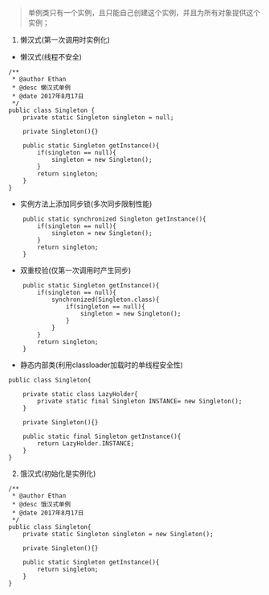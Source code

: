 >单例类只有一个实例，且只能自己创建这个实例，并且为所有对象提供这个实例；

1. 懒汉式(第一次调用时实例化)

- 懒汉式(线程不安全)

```
/**
 * @author Ethan
 * @desc 懒汉式单例
 * @date 2017年8月17日
 */
public class Singleton {
	private static Singleton singleton = null;
	
	private Singleton(){}
	
	public static Singleton getInstance(){
		if(singleton == null){
			singleton = new Singleton();
		}
		return singleton;
	}
}
```

- 实例方法上添加同步锁(多次同步限制性能)

```
	public static synchronized Singleton getInstance(){
		if(singleton == null){
			singleton = new Singleton();
		}
		return singleton;
	}

```

- 双重校验(仅第一次调用时产生同步)

```
	public static Singleton getInstance(){
		if(singleton == null){
			synchronized(Singleton.class){
				if(singleton == null){
					singleton = new Singleton();
				}
			} 
		}
		return singleton;
	}
```

- 静态内部类(利用classloader加载时的单线程安全性)

```
public class Singleton{

	private static class LazyHolder{
		private static final Singleton INSTANCE= new Singleton();
	}

	private Singleton(){}
	
	public static final Singleton getInstance(){
		return LazyHolder.INSTANCE;
	}
}

```

2. 饿汉式(初始化是实例化)

```
/**
 * @author Ethan
 * @desc 饿汉式单例
 * @date 2017年8月17日
 */
public class Singleton{
	private static Singleton singleton = new Singleton();
	
	private Singleton(){}
	
	public static Singleton getInstance(){
		return singleton;
	}
}
```
